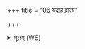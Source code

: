 +++
title = "06 यदाह व्रात्य"

+++
<details><summary>मूलम् (WS)</summary>

यदाह व्रात्य ते निकामस्तथास्त्विति निकाममेव तेनाव रुन्द्धे निकामे निकामस्य भवत्यैनं निकामो गच्छति य एवं वेद ॥ ६ ॥
</details>